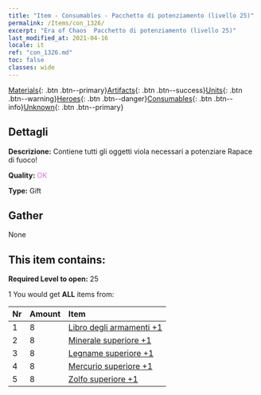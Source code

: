 ```yaml
---
title: "Item - Consumables - Pacchetto di potenziamento (livello 25)"
permalink: /Items/con_1326/
excerpt: "Era of Chaos  Pacchetto di potenziamento (livello 25)"
last_modified_at: 2021-04-16
locale: it
ref: "con_1326.md"
toc: false
classes: wide
---
```

 [Materials](/it/Items/){: .btn .btn--primary}[Artifacts](/it/Items/Artifacts/){: .btn .btn--success}[Units](/it/Items/Units/){: .btn .btn--warning}[Heroes](/it/Items/Heroes/){: .btn .btn--danger}[Consumables](/it/Items/Consumables/){: .btn .btn--info}[Unknown](/it/Items/Unknown/){: .btn .btn--primary}

## Dettagli
 **Descrizione:** Contiene tutti gli oggetti viola necessari a potenziare Rapace di fuoco!

 **Quality:** <span style="color: #DA70D6">OK</span>

 **Type:** Gift

## Gather

  None

## This item contains:

 **Required Level to open:** 25

 1 You would get **ALL** items  from:

  | Nr | Amount |     Item    |
  |:---|:-------|:------------|
  | 1 | 8 | [Libro degli armamenti +1](/it/Items/mat_25/) |  | 
  | 2 | 8 | [Minerale superiore +1](/it/Items/mat_19/) |  | 
  | 3 | 8 | [Legname superiore +1](/it/Items/mat_20/) |  | 
  | 4 | 8 | [Mercurio superiore +1](/it/Items/mat_21/) |  | 
  | 5 | 8 | [Zolfo superiore +1](/it/Items/mat_22/) |  | 
